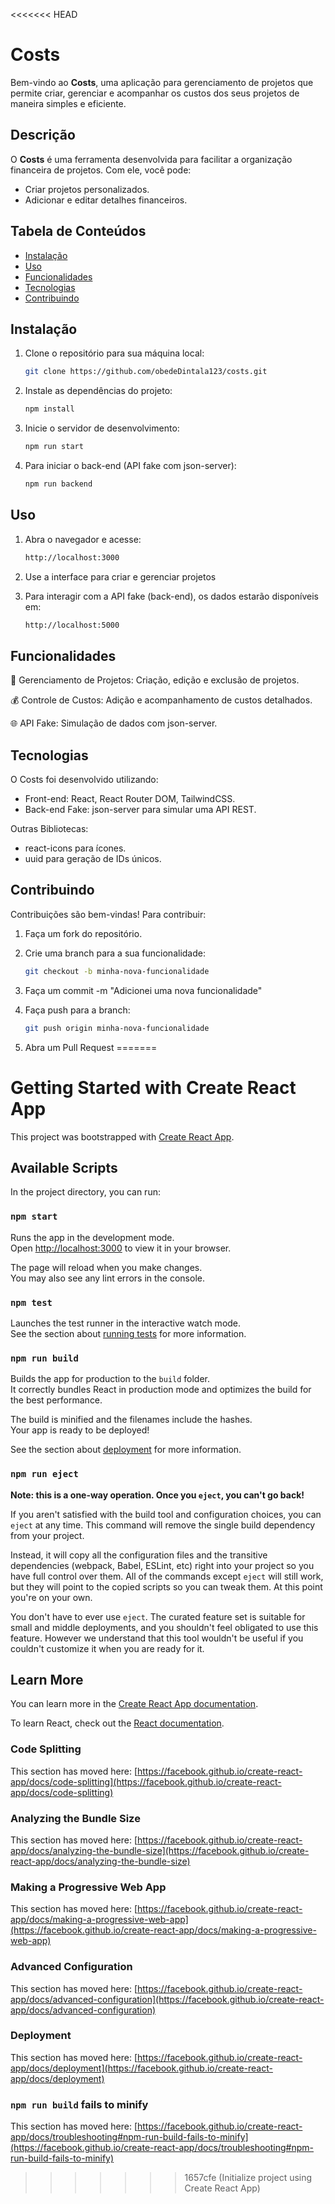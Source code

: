 <<<<<<< HEAD
# Costs

Bem-vindo ao **Costs**, uma aplicação para gerenciamento de projetos que permite criar, gerenciar e acompanhar os custos dos seus projetos de maneira simples e eficiente.

## Descrição

O **Costs** é uma ferramenta desenvolvida para facilitar a organização financeira de projetos. Com ele, você pode:

- Criar projetos personalizados.
- Adicionar e editar detalhes financeiros.

## Tabela de Conteúdos

- [Instalação](#instalação)
- [Uso](#uso)
- [Funcionalidades](#funcionalidades)
- [Tecnologias](#tecnologias)
- [Contribuindo](#contribuindo)

## Instalação

1. Clone o repositório para sua máquina local:

   ```bash
   git clone https://github.com/obedeDintala123/costs.git

2. Instale as dependências do projeto:
   
   ```bash
   npm install
   
3. Inicie o servidor de desenvolvimento:

   ```bash
   npm run start

4. Para iniciar o back-end (API fake com json-server):

   ```bash
   npm run backend


## Uso

1. Abra o navegador e acesse:

   ```bash
   http://localhost:3000

2. Use a interface para criar e gerenciar projetos
3. Para interagir com a API fake (back-end), os dados estarão disponíveis em:
   
   ```bash
   http://localhost:5000

## Funcionalidades

📂 Gerenciamento de Projetos: Criação, edição e exclusão de projetos.

💰 Controle de Custos: Adição e acompanhamento de custos detalhados.

🌐 API Fake: Simulação de dados com json-server.

## Tecnologias

O Costs foi desenvolvido utilizando:

- Front-end: React, React Router DOM, TailwindCSS.
- Back-end Fake: json-server para simular uma API REST.
  
Outras Bibliotecas:
- react-icons para ícones.
- uuid para geração de IDs únicos.

## Contribuindo

Contribuições são bem-vindas! Para contribuir:

1. Faça um fork do repositório.
2. Crie uma branch para a sua funcionalidade:

   ```bash
   git checkout -b minha-nova-funcionalidade

3. Faça um commit -m "Adicionei uma nova funcionalidade"
4. Faça push para a branch:

   ```bash
   git push origin minha-nova-funcionalidade

5. Abra um Pull Request
=======
# Getting Started with Create React App

This project was bootstrapped with [Create React App](https://github.com/facebook/create-react-app).

## Available Scripts

In the project directory, you can run:

### `npm start`

Runs the app in the development mode.\
Open [http://localhost:3000](http://localhost:3000) to view it in your browser.

The page will reload when you make changes.\
You may also see any lint errors in the console.

### `npm test`

Launches the test runner in the interactive watch mode.\
See the section about [running tests](https://facebook.github.io/create-react-app/docs/running-tests) for more information.

### `npm run build`

Builds the app for production to the `build` folder.\
It correctly bundles React in production mode and optimizes the build for the best performance.

The build is minified and the filenames include the hashes.\
Your app is ready to be deployed!

See the section about [deployment](https://facebook.github.io/create-react-app/docs/deployment) for more information.

### `npm run eject`

**Note: this is a one-way operation. Once you `eject`, you can't go back!**

If you aren't satisfied with the build tool and configuration choices, you can `eject` at any time. This command will remove the single build dependency from your project.

Instead, it will copy all the configuration files and the transitive dependencies (webpack, Babel, ESLint, etc) right into your project so you have full control over them. All of the commands except `eject` will still work, but they will point to the copied scripts so you can tweak them. At this point you're on your own.

You don't have to ever use `eject`. The curated feature set is suitable for small and middle deployments, and you shouldn't feel obligated to use this feature. However we understand that this tool wouldn't be useful if you couldn't customize it when you are ready for it.

## Learn More

You can learn more in the [Create React App documentation](https://facebook.github.io/create-react-app/docs/getting-started).

To learn React, check out the [React documentation](https://reactjs.org/).

### Code Splitting

This section has moved here: [https://facebook.github.io/create-react-app/docs/code-splitting](https://facebook.github.io/create-react-app/docs/code-splitting)

### Analyzing the Bundle Size

This section has moved here: [https://facebook.github.io/create-react-app/docs/analyzing-the-bundle-size](https://facebook.github.io/create-react-app/docs/analyzing-the-bundle-size)

### Making a Progressive Web App

This section has moved here: [https://facebook.github.io/create-react-app/docs/making-a-progressive-web-app](https://facebook.github.io/create-react-app/docs/making-a-progressive-web-app)

### Advanced Configuration

This section has moved here: [https://facebook.github.io/create-react-app/docs/advanced-configuration](https://facebook.github.io/create-react-app/docs/advanced-configuration)

### Deployment

This section has moved here: [https://facebook.github.io/create-react-app/docs/deployment](https://facebook.github.io/create-react-app/docs/deployment)

### `npm run build` fails to minify

This section has moved here: [https://facebook.github.io/create-react-app/docs/troubleshooting#npm-run-build-fails-to-minify](https://facebook.github.io/create-react-app/docs/troubleshooting#npm-run-build-fails-to-minify)
>>>>>>> 1657cfe (Initialize project using Create React App)
